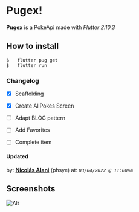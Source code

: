 # Pugex!

**Pugex** is a PokeApi made with *Flutter 2.10.3*

## How to install

    $	flutter pug get
    $ 	flutter run


###	Changelog

 - [x] Scaffolding
 - [x] Create AllPokes Screen
 - [ ] Adapt BLOC pattern
 - [ ] Add Favorites
- [ ] Complete item


#### Updated
by: [**Nicolás Alani**](https://twitter.com/nicoalani) (phsye)
at: *`03/04/2022 @ 11:00am`*

## Screenshots

![Alt](https://doc-0o-9g-docs.googleusercontent.com/docs/securesc/99tneqpnfqrl1vmee68ej8tjquhvba9n/ls58avbnt4buslf4jel18ojil2d8ngf9/1646388750000/08822773739459499134/08822773739459499134/1LnzzoLcy2z2K1vQwDqALFDppRgBsvU9q?e=view&ax=ACxEAsYuFfrcD8Ji36XcaPqK8qaTCTmRUkqFZZSm47Z-hIdnmg_a6dZ8taT9ZPMKjnREIT_nVs0pWrsfaVU7QEP9p6eCkq1-Mkqu2Nj5AMSX_ZdiRyiaNW3kTAwk9_as9DOrCsMs5zwY2vy2x22jTZsGgLuhBAYFxKywoikWT01a3DE39dacPS-zZTyj7m7QVWOndSIEh3u7HtB7NIBiLJ1RHI3q8tERSh-Pnn-FsrvcE9wI7QTvkh1BLcBlJcFjz8HVcDPQIrmNq-UV2NfH8t6CcJy72KS63QK6RsuMMhoBuO16U7dnXIDPsdS9CHva4jDsbK2zrreBC85SH8pyxUx6a5lkr-ECpkZDt1fGECJS-xPj8BKkNbhWxtkf3qfCyv23QqEVw-LcYWKpNuuJHs9q5s-W1QY4AZEOs-HjYoMQ0kyCpoZi2jjJYDf72BQtECIrPhhGnpOKvEUE7uz32oocp-xCZI0zWWUBvxY63xTsJU5qzKmmjpj7k004Ie81Sq2fRdF-FIlT5iiLWgCcJ_2bg6OJjCgLxQJHKkdSdU9NlJTN3hiLrSFqIqzcbirTS0JW9XkjYQwrDS0Jqzc-ARxCuPfu3x7E1MxGHCM6Knj8wLPbbtg5CC1TNqjKHWL9qSw98iFpF5-LUtxITtXL6uP9rlyHJeIaw1jPfBMbFlNv&authuser=0&nonce=1p9rep10istg6&user=08822773739459499134&hash=7425p9uinm0290301g93069r04dnhd8e)